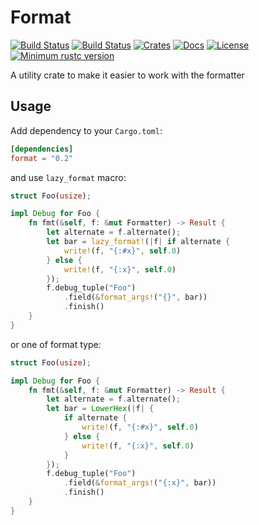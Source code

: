 # Format

[![Build Status](https://travis-ci.org/kgv/format.svg?branch=master)](https://travis-ci.org/kgv/format)
[![Build Status](https://ci.appveyor.com/api/projects/status/github/kgv/format?svg=true)](https://ci.appveyor.com/project/kgv/format)
[![Crates](https://img.shields.io/crates/v/format.svg)](https://crates.io/crates/format)
[![Docs](https://docs.rs/format/badge.svg)](https://docs.rs/format)
[![License](https://img.shields.io/crates/l/format)](#license)
[![Minimum rustc version](https://img.shields.io/badge/rustc-1.45+-lightgray.svg)](https://github.com/kgv/format#rust-version-requirements)

A utility crate to make it easier to work with the formatter

## Usage

Add dependency to your `Cargo.toml`:

```toml
[dependencies]
format = "0.2"
```

and use `lazy_format` macro:

```rust
struct Foo(usize);

impl Debug for Foo {
    fn fmt(&self, f: &mut Formatter) -> Result {
        let alternate = f.alternate();
        let bar = lazy_format!(|f| if alternate {
            write!(f, "{:#x}", self.0)
        } else {
            write!(f, "{:x}", self.0)
        });
        f.debug_tuple("Foo")
            .field(&format_args!("{}", bar))
            .finish()
    }
}
```

or one of format type:

```rust
struct Foo(usize);

impl Debug for Foo {
    fn fmt(&self, f: &mut Formatter) -> Result {
        let alternate = f.alternate();
        let bar = LowerHex(|f| {
            if alternate {
                write!(f, "{:#x}", self.0)
            } else {
                write!(f, "{:x}", self.0)
            }
        });
        f.debug_tuple("Foo")
            .field(&format_args!("{:x}", bar))
            .finish()
    }
}
```
